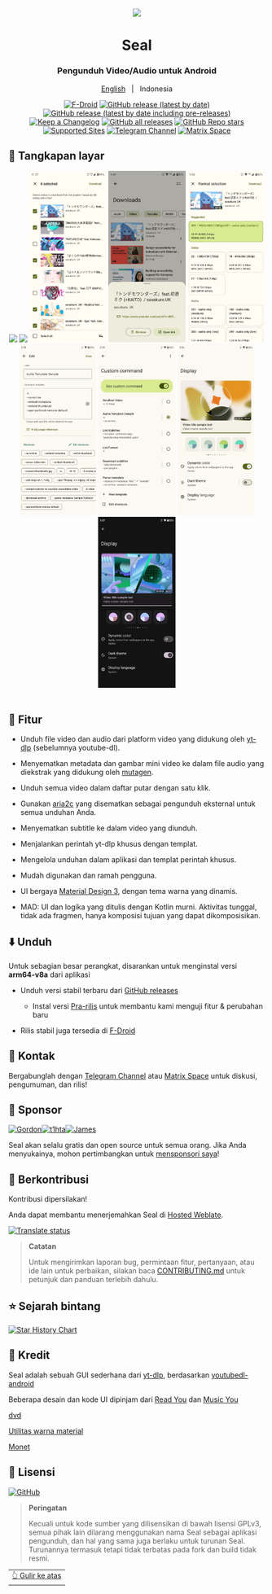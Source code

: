 <div align="center">

<img width="" src="fastlane/metadata/android/en-US/images/icon.png"  width=160 height=160  align="center">

# Seal

### Pengunduh Video/Audio untuk Android


<a href="https://github.com/JunkFood02/Seal/blob/main/README.md">English</a>
&nbsp;&nbsp;|&nbsp;&nbsp;
Indonesia

[![F-Droid](https://img.shields.io/f-droid/v/com.junkfood.seal?color=b4eb12&label=F-Droid&logo=fdroid&logoColor=1f78d2)](https://f-droid.org/en/packages/com.junkfood.seal)
[![GitHub release (latest by date)](https://img.shields.io/github/v/release/JunkFood02/Seal?color=black&label=Stable&logo=github)](https://github.com/JunkFood02/Seal/releases/latest/)
[![GitHub release (latest by date including pre-releases)](https://img.shields.io/github/v/release/JunkFood02/Seal?include_prereleases&label=Preview&logo=Github)](https://github.com/JunkFood02/Seal/releases/)
[![Keep a Changelog](https://img.shields.io/badge/Changelog-lightgray?style=flat&color=gray&logo=keep-a-changelog)](https://github.com/JunkFood02/Seal/blob/main/CHANGELOG.md)
[![GitHub all releases](https://img.shields.io/github/downloads/JunkFood02/Seal/total?label=Downloads&logo=github)](https://github.com/JunkFood02/Seal/releases/)
[![GitHub Repo stars](https://img.shields.io/github/stars/JunkFood02/Seal?color=informational&label=Stars)](https://github.com/JunkFood02/Seal/stargazers)
[![Supported Sites](https://img.shields.io/badge/Supported-Sites-9cf.svg?style=flat)](https://github.com/yt-dlp/yt-dlp/blob/master/supportedsites.md)
[![Telegram Channel](https://img.shields.io/badge/Telegram-Seal-blue?style=flat&logo=telegram)](https://t.me/seal_app)
[![Matrix Space](https://img.shields.io/badge/Matrix-Seal-Black?style=flat&color=black&logo=matrix)](https://matrix.to/#/#seal-space:matrix.org)


</div>


## 📱 Tangkapan layar

<div align="center">
<div>
<img src="/fastlane/metadata/android/en-US/images/phoneScreenshots/1.jpg" width="30%" />
<img src="/fastlane/metadata/android/en-US/images/phoneScreenshots/2.jpg" width="30%" />
<img src="/fastlane/metadata/android/en-US/images/phoneScreenshots/3.jpg" width="30%" />
<img src="/fastlane/metadata/android/en-US/images/phoneScreenshots/4.jpg" width="30%" />
<img src="/fastlane/metadata/android/en-US/images/phoneScreenshots/5.jpg" width="30%" />
<img src="/fastlane/metadata/android/en-US/images/phoneScreenshots/6.jpg" width="30%" />
<img src="/fastlane/metadata/android/en-US/images/phoneScreenshots/7.jpg" width="30%" />
<img src="/fastlane/metadata/android/en-US/images/phoneScreenshots/8.jpg" width="30%" />
<img src="/fastlane/metadata/android/en-US/images/phoneScreenshots/9.jpg" width="30%" />
</div>
</div>

<br>

## 📖 Fitur

- Unduh file video dan audio dari platform video yang didukung oleh [yt-dlp](https://github.com/yt-dlp/yt-dlp) (sebelumnya youtube-dl).

- Menyematkan metadata dan gambar mini video ke dalam file audio yang diekstrak yang didukung oleh [mutagen](https://github.com/quodlibet/mutagen).

- Unduh semua video dalam daftar putar dengan satu klik.

- Gunakan [aria2c](https://github.com/aria2/aria2) yang disematkan sebagai pengunduh eksternal untuk semua unduhan Anda.

- Menyematkan subtitle ke dalam video yang diunduh.

- Menjalankan perintah yt-dlp khusus dengan templat.

- Mengelola unduhan dalam aplikasi dan templat perintah khusus.

- Mudah digunakan dan ramah pengguna.

- UI bergaya [Material Design 3](https://m3.material.io/), dengan tema warna yang dinamis.

- MAD: UI dan logika yang ditulis dengan Kotlin murni. Aktivitas tunggal, tidak ada fragmen, hanya komposisi
tujuan yang dapat dikomposisikan.


## ⬇️ Unduh

Untuk sebagian besar perangkat, disarankan untuk menginstal versi **arm64-v8a** dari aplikasi

- Unduh versi stabil terbaru dari [GitHub releases](https://github.com/JunkFood02/Seal/releases/latest)
  - Instal versi [Pra-rilis](https://github.com/JunkFood02/Seal/releases/) untuk membantu kami menguji fitur & perubahan baru

- Rilis stabil juga tersedia di [F-Droid](https://f-droid.org/packages/com.junkfood.seal/)

<!-- [<img src="https://fdroid.gitlab.io/artwork/badge/get-it-on.png"
     alt="Dapatkan di F-Droid"
     height="70">](https://f-droid.org/packages/com.junkfood.seal/) -->

## 💬 Kontak

Bergabunglah dengan [Telegram Channel](https://t.me/seal_app) atau [Matrix Space](https://matrix.to/#/#seal-space:matrix.org) untuk diskusi, pengumuman, dan rilis!

## 💖 Sponsor

<p><!-- sponsors --><a href="https://github.com/4kaimar"><img src="https://github.com/4kaimar.png" width="60px" alt="" /></a><a href="https://github.com/gordongw"><img src="https://github.com/gordongw.png" width="60px" alt="Gordon" /></a><a href="https://github.com/t1hta"><img src="https://github.com/t1hta.png" width="60px" alt="t1hta" /></a><a href="https://github.com/nameoneeman"><img src="https://github.com/nameoneeman.png" width="60px" alt="James" /></a><a href="https://github.com/iguanaguy44"><img src="https://github.com/iguanaguy44.png" width="60px" alt="" /></a><!-- sponsors --></p>


Seal akan selalu gratis dan open source untuk semua orang. Jika Anda menyukainya, mohon pertimbangkan untuk [mensponsori saya](https://github.com/sponsors/JunkFood02)!

## 🤝 Berkontribusi

Kontribusi dipersilakan!

Anda dapat membantu menerjemahkan Seal di [Hosted Weblate](https://hosted.weblate.org/projects/seal/).
	
[![Translate status](https://hosted.weblate.org/widgets/seal/-/strings/multi-auto.svg)](https://hosted.weblate.org/engage/seal/)
	
>**Catatan**
>
>Untuk mengirimkan laporan bug, permintaan fitur, pertanyaan, atau ide lain untuk perbaikan, silakan baca [CONTRIBUTING.md](https://github.com/JunkFood02/Seal/blob/main/CONTRIBUTING.md) untuk petunjuk dan panduan terlebih dahulu.

## ⭐️ Sejarah bintang

[![Star History Chart](https://api.star-history.com/svg?repos=JunkFood02/Seal&type=Timeline)](https://star-history.com/#JunkFood02/Seal&Timeline)


## 🧱 Kredit

Seal adalah sebuah GUI sederhana dari [yt-dlp](https://github.com/yt-dlp/yt-dlp), berdasarkan [youtubedl-android](https://github.com/yausername/youtubedl-android)

Beberapa desain dan kode UI dipinjam dari [Read You](https://github.com/Ashinch/ReadYou) dan [Music You](https://github.com/Kyant0/MusicYou)

[dvd](https://github.com/yausername/dvd)

[Utilitas warna material](https://github.com/material-foundation/material-color-utilities)

[Monet](https://github.com/Kyant0/Monet)

## 📃 Lisensi

[![GitHub](https://img.shields.io/github/license/JunkFood02/Seal?style=for-the-badge)](https://github.com/JunkFood02/Seal/blob/main/LICENSE)

>**Peringatan**
>
>Kecuali untuk kode sumber yang dilisensikan di bawah lisensi GPLv3,
>semua pihak lain dilarang menggunakan nama Seal sebagai aplikasi pengunduh,
>dan hal yang sama juga berlaku untuk turunan Seal.
>Turunannya termasuk tetapi tidak terbatas pada fork dan build tidak resmi.

<div align="right">
<table><td>
<a href="#start-of-content">👆 Gulir ke atas</a>
</td></table>
</div>
